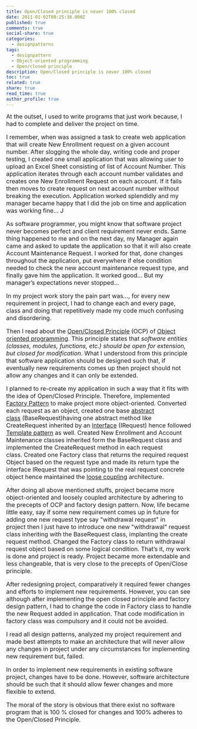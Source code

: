 ```yaml
---
title: Open/Closed principle is never 100% closed
date: 2011-01-02T00:25:38.000Z
published: true
comments: true
social-share: true
categories:
  - designpatterns
tags:
  - designpattern
  - Object-oriented programming
  - Open/closed principle
description: Open/Closed principle is never 100% closed
toc: true
related: true
share: true
read_time: true
author_profile: true
---
```


<p>
				<font size="3">At the outset, I used to write programs that just work because, I had to complete and deliver the project on time.</p>
<p>I remember, when&nbsp;was assigned a task to create web application that will create New Enrollment request on a given account number. After slogging the whole day, writing code and proper testing, I created one small application that was allowing user to upload an Excel Sheet consisting of&nbsp;list of Account Number. This application iterates through each account number validates and creates one New Enrollment Request on each account. If it fails then moves to create request on next account number without breaking the execution. Application worked splendidly and my manager became happy that&nbsp;I did the job on time and application was working fine... J</p>
<p>As software programmer, you might know that software project never becomes perfect and client requirement never ends. Same thing happened to me and on the next day, my Manager again came and asked to update the application so that it will also create Account Maintenance Request. I&nbsp;worked for that, done changes throughout the application, put everywhere if else condition needed to check the new account maintenance request type, and finally gave&nbsp;him the application. It worked good... But&nbsp;my manager’s&nbsp;expectations never stopped...</p>
<p>In my project work story the pain part was…, for every new requirement in project, I had to change each and every page, class and doing that repetitively made my code much confusing and disordering.</p>
<p>Then I read about the <a href="http://en.wikipedia.org/wiki/Open/closed_principle">Open/Closed Principle</a>&nbsp;(OCP) of <a href="http://en.wikipedia.org/wiki/Object-oriented_programming">Object oriented programming</a>. This principle states that <em>software entities (classes, modules, functions, etc.) should be open for extension, but closed for modification</em>. What I understood from this principle that software application should be designed such that, if eventually new requirements comes up then project should not allow any changes and it can only be extended.</p>
<p>I planned to re-create my application in such a way that it fits with the idea of Open/Closed Principle. Therefore, implemented <a href="http://en.wikipedia.org/wiki/Factory_method_pattern">Factory Pattern</a>&nbsp;to make project more object-oriented. Converted each request as an object, created one base <a href="http://en.wikipedia.org/wiki/Abstract_class">abstract class</a>&nbsp;(BaseRequest)having one abstract method like CreateRequest inherited by an <a href="http://en.wikipedia.org/wiki/Interfaces">Interface</a> (IRequest) hence followed <a href="http://en.wikipedia.org/wiki/Template_method_pattern">Template pattern</a> as well. Created New Enrollment and Account Maintenance classes inherited form the BaseRequest class and implemented the CreateRequest method in each request class.&nbsp;Created one Factory class that returns the required request Object based on the request type and made its return type the interface IRequest that was pointing to the real request concrete object hence maintained the <a href="http://en.wikipedia.org/wiki/Loose_coupling">loose coupling</a> architecture.</p>
<p>After doing all above mentioned stuffs, project became more object-oriented&nbsp;and loosely coupled architecture by adhering to the precepts of OCP&nbsp;and factory design pattern. Now, life became little easy, say if some new&nbsp;requirement comes&nbsp;up in future for adding one new request type say "withdrawal request"&nbsp;in project&nbsp;then I just have to introduce one new "withdrawal" request class inheriting with the BaseRequest class, implanting the create request method. Changed the Factory class to return withdrawal request object based on some logical condition. That’s it, my work is done and project is ready. Project became more extendable and less changeable, that is very close to the precepts of Open/Close principle.</p>
<p>After redesigning project, comparatively it required fewer changes and efforts to implement new requirements. However, you can see although after implementing the open closed principle&nbsp;and factory design pattern, I had to change the code in Factory class to handle the new Request added in application. That code modification in factory class was compulsory and&nbsp;it could not be avoided.</p>
<p>I read all design patterns, analyzed my project requirement and made best attempts to make an architecture that will never allow any changes in project under any circumstances for implementing new requirement&nbsp;but, failed.</p>
<p>In order to implement new requirements in existing software project, changes have to be done. However, software architecture should be such that it should allow fewer changes and more flexible to extend.</p>
<p>The moral of the story is obvious that there exist no software program that is 100 % closed for changes and 100% adheres to the Open/Closed Principle.</font>		</p>
